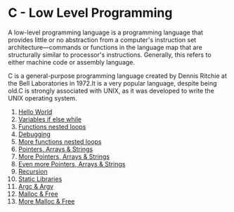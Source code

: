 <h1> C - Low Level Programming </h1>
<p> A low-level programming language is a programming language that provides little or no abstraction from a computer's instruction set architecture—commands or functions in the language map that are structurally similar to processor's instructions. Generally, this refers to either machine code or assembly language.</p>
<p> C is a general-purpose programming language created by Dennis Ritchie at the Bell Laboratories in 1972.It is a very popular language, despite being old.C is strongly associated with UNIX, as it was developed to write the UNIX operating system.</p>
<ol>
<li> <a href = "https://github.com/Gtindi/alx-low_level_programming/tree/main/0x00-hello_world"> Hello World </a> </li>
<li> <a href = "https://github.com/Gtindi/alx-low_level_programming/tree/main/0x01-variables_if_else_while"> Variables if else while </a> </li>
<li> <a href = "https://github.com/Gtindi/alx-low_level_programming/tree/main/0x02-functions_nested_loops"> Functions nested loops </a></li>
<li> <a href = "https://github.com/Gtindi/alx-low_level_programming/tree/main/0x03-debugging"> Debugging </a> </li>
<li> <a href = "https://github.com/Gtindi/alx-low_level_programming/tree/main/0x04-more_functions_nested_loops"> More functions nested loops </a> </li>
<li> <a href = "https://github.com/Gtindi/alx-low_level_programming/tree/test/0x05-pointers_arrays_strings"> Pointers, Arrays & Strings </a> </li>
<li> <a href = "https://github.com/Gtindi/alx-low_level_programming/tree/test/0x06-pointers_arrays_strings"> More Pointers, Arrays & Strings </a> </li>
<li> <a href = "https://github.com/Gtindi/alx-low_level_programming/tree/test/0x07-pointers_arrays_strings"> Even more Pointers, Arrays & Strings </a> </li>
<li> <a href = "https://github.com/Gtindi/alx-low_level_programming/tree/test/0x08-recursion"> Recursion  </a> </li>
<li> <a href = "https://github.com/Gtindi/alx-low_level_programming/tree/test/0x09-static_libraries"> Static Libraries </a> </li>
<li> <a href = "https://github.com/Gtindi/alx-low_level_programming/tree/test/0x0A-argc_argv"> Argc & Argv </a> </li>
<li> <a href = "https://github.com/Gtindi/alx-low_level_programming/tree/test/0x0B-malloc_free"> Malloc & Free </a> </li>
<li> <a href = "https://github.com/Gtindi/alx-low_level_programming/tree/test/0x0C-more_malloc_free"> More Malloc & Free </a> </li>
</ol>
